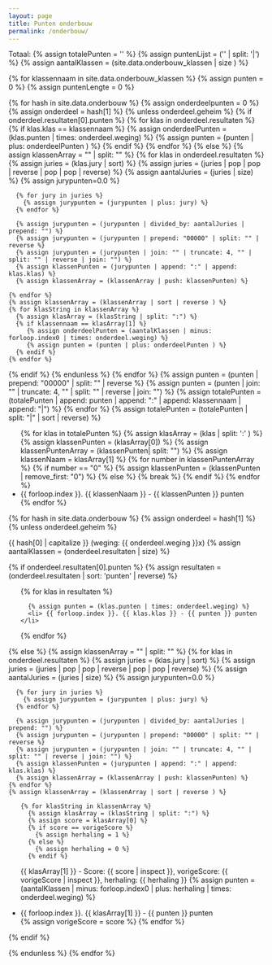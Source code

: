 ```yaml
---
layout: page
title: Punten onderbouw
permalink: /onderbouw/
---
```

Totaal:
{% assign totalePunten = '' %}
{% assign puntenLijst = ('' | split: '|') %}
{% assign aantalKlassen = (site.data.onderbouw_klassen | size ) %}

{% for klassennaam in site.data.onderbouw_klassen %}
  {% assign punten = 0 %}
  {% assign puntenLengte = 0 %}

  {% for hash in site.data.onderbouw %}
  {% assign onderdeelpunten = 0 %}
  {% assign onderdeel = hash[1] %}
  {% unless onderdeel.geheim %}
  {% if onderdeel.resultaten[0].punten %}
    {% for klas in onderdeel.resultaten %}
	  {% if klas.klas == klassennaam %}
        {% assign onderdeelPunten = (klas.punten | times: onderdeel.weging) %}
        {% assign punten = (punten | plus: onderdeelPunten ) %}
      {% endif %}
    {% endfor %}
  {% else %}
    {% assign klassenArray = "" | split: "" %}
    {% for klas in onderdeel.resultaten %}
      {% assign juries = (klas.jury | sort) %}
      {% assign juries = (juries | pop | pop | reverse | pop | pop | reverse) %}
      {% assign aantalJuries = (juries | size) %}
      {% assign jurypunten=0.0 %}

      {% for jury in juries %}
        {% assign jurypunten = (jurypunten | plus: jury) %}
      {% endfor %}

      {% assign jurypunten = (jurypunten | divided_by: aantalJuries | prepend: "") %}
      {% assign jurypunten = (jurypunten | prepend: "00000" | split: "" | reverse %}
      {% assign jurypunten = (jurypunten | join: "" | truncate: 4, "" | split: "" | reverse | join: "") %}
      {% assign klassenPunten = (jurypunten | append: ":" | append: klas.klas) %}
      {% assign klassenArray = (klassenArray | push: klassenPunten) %}

    {% endfor %}
    {% assign klassenArray = (klassenArray | sort | reverse ) %}
    {% for klasString in klassenArray %}
      {% assign klasArray = (klasString | split: ":") %}
      {% if klassennaam == klasArray[1] %}
         {% assign onderdeelPunten = (aantalKlassen | minus: forloop.index0 | times: onderdeel.weging) %}
         {% assign punten = (punten | plus: onderdeelPunten ) %}
      {% endif %}
    {% endfor %}
  {% endif %}
	{% endunless %}
  {% endfor %}
  {% assign punten = (punten | prepend: "00000" | split: "" | reverse %}
  {% assign punten = (punten | join: "" | truncate: 4, "" | split: "" | reverse | join: "") %}
  {% assign totalePunten = (totalePunten | append: punten | append: ":" | append: klassennaam | append: "|") %}
{% endfor %}
{% assign totalePunten = (totalePunten | split: "|" | sort | reverse) %}

<ul>
{% for klas in totalePunten %}
  {% assign klasArray = (klas | split: ':' ) %}
  {% assign klassenPunten = (klasArray[0]) %}
  {% assign klassenPuntenArray = (klassenPunten| split: "") %}
  {% assign klassenNaam = klasArray[1] %}
  {% for number in klassenPuntenArray %}
    {% if number == "0" %}
	  {% assign klassenPunten = (klassenPunten | remove_first: "0") %}
	{% else %}
	  {% break %}
	{% endif %}
  {% endfor %}
  <li> {{ forloop.index }}. {{ klassenNaam }} - {{ klassenPunten }} punten </li>
{% endfor %}
</ul>

{% for hash in site.data.onderbouw %}
  {% assign onderdeel = hash[1] %}
  {% unless onderdeel.geheim %}

  {{ hash[0] | capitalize }} (weging: {{ onderdeel.weging }}x)
  {% assign aantalKlassen = (onderdeel.resultaten | size) %}

  {% if onderdeel.resultaten[0].punten %}
  {% assign resultaten = (onderdeel.resultaten | sort: 'punten' | reverse) %}

  <ul>
  {% for klas in resultaten %}

      {% assign punten = (klas.punten | times: onderdeel.weging) %}
      <li> {{ forloop.index }}. {{ klas.klas }} - {{ punten }} punten </li>
  {% endfor %}
  </ul>

  {% else %}
    {% assign klassenArray = "" | split: "" %}
    {% for klas in onderdeel.resultaten %}
      {% assign juries = (klas.jury | sort) %}
      {% assign juries = (juries | pop | pop | reverse | pop | pop | reverse) %}
      {% assign aantalJuries = (juries | size) %}
      {% assign jurypunten=0.0 %}

      {% for jury in juries %}
        {% assign jurypunten = (jurypunten | plus: jury) %}
      {% endfor %}

      {% assign jurypunten = (jurypunten | divided_by: aantalJuries | prepend: "") %}
      {% assign jurypunten = (jurypunten | prepend: "00000" | split: "" | reverse %}
      {% assign jurypunten = (jurypunten | join: "" | truncate: 4, "" | split: "" | reverse | join: "") %}
      {% assign klassenPunten = (jurypunten | append: ":" | append: klas.klas) %}
      {% assign klassenArray = (klassenArray | push: klassenPunten) %}
    {% endfor %}
    {% assign klassenArray = (klassenArray | sort | reverse ) %}
<ul>

    {% for klasString in klassenArray %}
      {% assign klasArray = (klasString | split: ":") %}
      {% assign score = klasArray[0] %}
      {% if score == vorigeScore %}
        {% assign herhaling = 1 %}
      {% else %}
        {% assign herhaling = 0 %}
      {% endif %}

{{ klasArray[1] }} - Score: {{ score | inspect }}, vorigeScore: {{ vorigeScore | inspect }}, herhaling: {{ herhaling }}
      {% assign punten = (aantalKlassen | minus: forloop.index0 | plus: herhaling | times: onderdeel.weging) %}
<li>{{ forloop.index }}. {{ klasArray[1] }} - {{ punten }} punten </li>
      {% assign vorigeScore = score %}
    {% endfor %}
</ul>

  {% endif %}

  {% endunless %}
{% endfor %}
